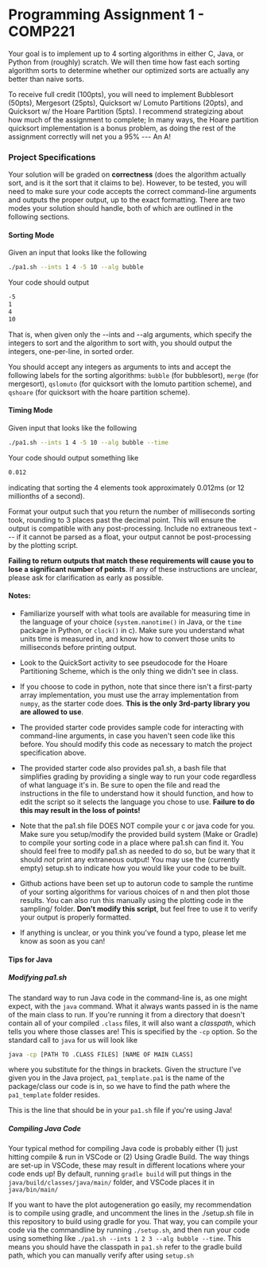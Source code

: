 # Programming Assignment 1 - COMP221

Your goal is to implement up to 4 sorting algorithms in either C, Java, or Python from (roughly) scratch. We will then time how fast each sorting algorithm sorts to determine whether our optimized sorts are actually any better than naive sorts.

To receive full credit (100pts), you will need to implement Bubblesort (50pts), Mergesort (25pts), Quicksort w/ Lomuto Partitions (20pts), and Quicksort w/ the Hoare Partition (5pts). I recommend strategizing about how much of the assignment to complete; In many ways, the Hoare partition quicksort implementation is a bonus problem, as doing the rest of the assignment correctly will net you a 95% --- An A! 

### Project Specifications 

Your solution will be graded on **correctness** (does the algorithm actually sort, and is it the sort that it claims to be). However, to be tested, you will need to make sure your code accepts the correct command-line arguments and outputs the proper output, up to the exact formatting. There are two modes your solution should handle, both of which are outlined in the following sections.

#### Sorting Mode

Given an input that looks like the following

```bash
./pa1.sh --ints 1 4 -5 10 --alg bubble
```

Your code should output

```bash
-5
1
4
10
``` 
That is, when given only the --ints and --alg arguments, which specify the integers to sort and the algorithm to sort with, you should output the integers, one-per-line, in sorted order.

You should accept any integers as arguments to ints and accept the following labels for the sorting algorithms: `bubble` (for bubblesort), `merge` (for mergesort), `qslomuto` (for quicksort with the lomuto partition scheme), and `qshoare` (for quicksort with the hoare partition scheme). 

#### Timing Mode

Given input that looks like the following

```bash
./pa1.sh --ints 1 4 -5 10 --alg bubble --time
```

Your code should output something like

```bash
0.012
```

indicating that sorting the 4 elements took approximately 0.012ms (or 12 millionths of a second). 

Format your output such that you return the number of milliseconds sorting took, rounding to 3 places past the decimal point. This will ensure the output is compatible with any post-processing. Include no extraneous text --- if it cannot be parsed as a float, your output cannot be post-processing by the plotting script.

**Failing to return outputs that match these requirements will cause you to lose a significant number of points**. If any of these instructions are unclear, please ask for clarification as early as possible.


#### Notes:

- Familiarize yourself with what tools are available for measuring time in the language of your choice (`system.nanotime()` in Java, or the `time` package in Python, or `clock()` in c). Make sure you understand what units time is measured in, and know how to convert those units to milliseconds before printing output. 

- Look to the QuickSort activity to see pseudocode for the Hoare Partitioning Scheme, which is the only thing we didn't see in class.

- If you choose to code in python, note that since there isn't a first-party array implementation, you must use the array implementation from `numpy`, as the starter code does. **This is the only 3rd-party library you are allowed to use**. 

- The provided starter code provides sample code for interacting with command-line arguments, in case you haven't seen code like this before. You should modify this code as necessary to match the project specification above.

- The provided starter code also provides pa1.sh, a bash file that simplifies grading by providing a single way to run your code regardless of what language it's in. Be sure to open the file and read the instructions in the file to understand how it should function, and how to edit the script so it selects the language you chose to use. **Failure to do this may result in the loss of points!**

- Note that the pa1.sh file DOES NOT compile your c or java code for you. Make sure you setup/modify the provided build system (Make or Gradle) to compile your sorting code in a place where pa1.sh can find it. You should feel free to modify pa1.sh as needed to do so, but be wary that it should *not* print any extraneous output! You may use the (currently empty) setup.sh to indicate how you would like your code to be built.

- Github actions have been set up to autorun code to sample the runtime of your sorting algorithms for various choices of n and then plot those results. You can also run this manually using the plotting code in the sampling/ folder. **Don't modify this script**, but feel free to use it to verify your output is properly formatted.

- If anything is unclear, or you think you've found a typo, please let me know as soon as you can!

#### Tips for Java

##### Modifying pa1.sh

The standard way to run Java code in the command-line is, as one might expect, with the `java` command. What it always wants passed in is the name of the main class to run. If you're running it from a directory that doesn't contain all of your compiled `.class` files, it will also want a *classpath*, which tells you where those classes are! This is specified by the `-cp` option. So the standard call to `java` for us will look like

```bash
java -cp [PATH TO .CLASS FILES] [NAME OF MAIN CLASS]
```
where you substitute for the things in brackets. Given the structure I've given you in the Java project, `pa1_template.pa1` is the name of the package/class our code is in, so we have to find the path where the `pa1_template` folder resides.

This is the line that should be in your `pa1.sh` file if you're using Java!

##### Compiling Java Code

Your typical method for compiling Java code is probably either (1) just hitting compile & run in VSCode or (2) Using Gradle Build. The way things are set-up in VSCode, these may result in different locations where your code ends up! By default, running `gradle build` will put things in the `java/build/classes/java/main/` folder, and VSCode places it in `java/bin/main/` 

If you want to have the plot autogeneration go easily, my recommendation is to compile using gradle, and uncomment the lines in the ./setup.sh file in this repository to build using gradle for you. That way, you can compile your code via the commandline by running `./setup.sh`, and then run your code using something like `./pa1.sh --ints 1 2 3 --alg bubble --time`. This means you should have the classpath in `pa1.sh` refer to the gradle build path, which you can manually verify after using `setup.sh`

